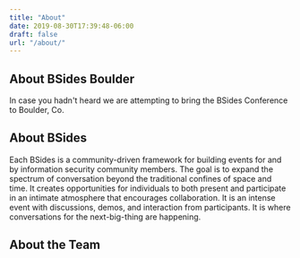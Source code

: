 ```yaml
---
title: "About"
date: 2019-08-30T17:39:48-06:00
draft: false
url: "/about/"
---
```


## About BSides Boulder

In case you hadn't heard we are attempting to bring the BSides Conference to
Boulder, Co.

## About BSides

Each BSides is a community-driven framework for building events for and by
information security community members.  The goal is to expand the spectrum of
conversation beyond the traditional confines of space and time.  It creates
opportunities for individuals to both present and participate in an intimate
atmosphere that encourages collaboration. It is an intense event with
discussions, demos, and interaction from participants. It is where conversations
for the next-big-thing are happening.

## About the Team

